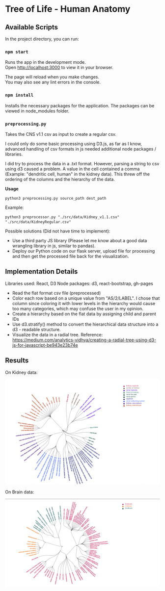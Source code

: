 # Tree of Life - Human Anatomy

## Available Scripts

In the project directory, you can run:

### `npm start`

Runs the app in the development mode.\
Open [http://localhost:3000](http://localhost:3000) to view it in your browser.

The page will reload when you make changes.\
You may also see any lint errors in the console.

### `npm install`

Installs the necessary packages for the application. The packages can be viewed in node_modules folder.

### `preprocessing.py`
Takes the CNS v1.1 csv as input to create a regular csv.

I could only do some basic processing using D3.js, as far as I know, advanced handling of csv formats in js needed additional node packages / libraries.

I did try to process the data in a .txt format. However, parsing a string to csv using d3 caused a problem. A value in the cell contained a comma (Example: "dendritic cell, human" in the kidney data). This threw off the ordering of the columns and the hierarchy of the data.

**Usage**
```{bash}
python3 preprocessing.py source_path dest_path
```

Example:
```{bash}
python3 preprocessor.py "./src/data/Kidney_v1.1.csv" "./src/data/KidneyRegular.csv"
```

Possible solutions (Did not have time to implement):

+ Use a third party JS library (Please let me know about a good data wrangling library in js, similar to pandas).
+ Deploy our Python code on our flask server, upload file for processing and then get the processed file back for the visualization.

## Implementation Details

Libraries used: React, D3
Node packages: d3, react-bootstrap, gh-pages

+ Read the flat format csv file (preprocessed)
+ Color each row based on a unique value from "AS/2/LABEL". I chose that column since coloring it with lower levels in the hierarchy would cause too many categories, which may confuse the user in my opinion.
+ Create a hierarchy based on the flat data by assigning child and parent IDs
+ Use d3.stratify() method to convert the hierarchical data structure into a d3 - readable structure.
+ Visualize the data in a radial tree. Reference: https://medium.com/analytics-vidhya/creating-a-radial-tree-using-d3-js-for-javascript-be943e23b74e

## Results

On Kidney data:

![Kidney](./images/kidney.png)

On Brain data:

![Brain](./images/Brain.png)
